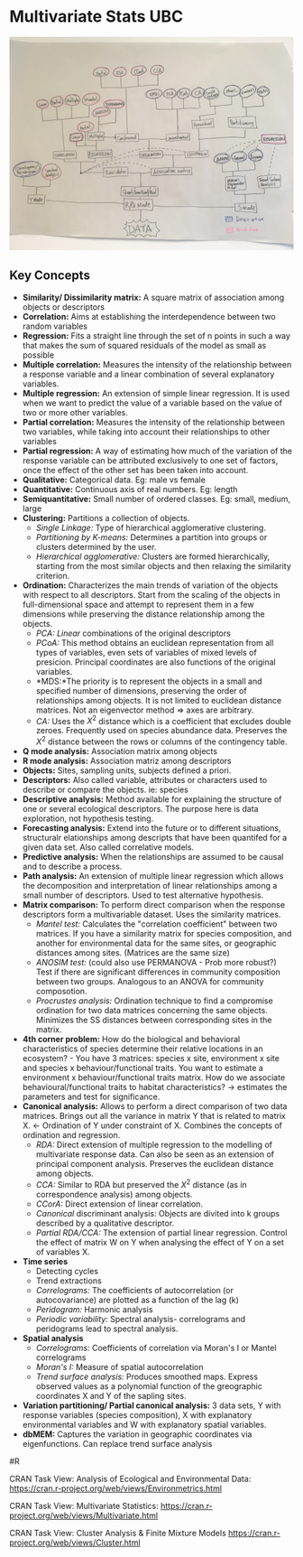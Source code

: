 # Multivariate Stats UBC

![](image1.JPG)

## Key Concepts

- **Similarity/ Dissimilarity matrix:** A square matrix of association among objects or descriptors
- **Correlation:** Aims at establishing the interdependence between two random variables
- **Regression:** Fits a straight line through the set of n points in such a way that makes the sum of squared residuals of the model as small as possible
- **Multiple correlation:** Measures the intensity of the relationship between a response variable and a linear combination of several explanatory variables. 
- **Multiple regression:** An extension of simple linear regression. It is used when we want to predict the value of a variable based on the value of two or more other variables. 
- **Partial correlation:** Measures the intensity of the relationship between two variables, while taking into account their relationships to other variables
- **Partial regression:** A way of estimating how much of the variation of the response variable can be attributed exclusively to one set of factors, once the effect of the other set has been taken into account. 
- **Qualitative:** Categorical data. Eg: male vs female
- **Quantitative:** Continuous axis of real numbers. Eg: length
- **Semiquantitative:** Small number of ordered classes. Eg: small, medium, large
- **Clustering:** Partitions a collection of objects. 
	- *Single Linkage:* Type of hierarchical agglomerative clustering. 
	- *Partitioning by K-means:* Determines a partition into groups or clusters determined by the user. 
	- *Hierarchical agglomerative:* Clusters are formed hierarchically, starting from the most similar objects and then relaxing the similarity criterion. 
- **Ordination:** Characterizes the main trends of variation of the objects with respect to all descriptors. Start from the scaling of the objects in full-dimensional space and attempt to represent them in a few dimensions while preserving the distance relationship among the objects. 
	- *PCA:* *Linear* combinations of the original descriptors
	- *PCoA:* This method obtains an euclidean representation from all types of variables, even sets of variables of mixed levels of presicion. Principal coordinates are also functions of the original variables. 
	- *MDS:*The priority is to represent the objects in a small and specified number of dimensions, preserving the order of relationships among objects. It is not limited to euclidean distance matrices. Not an eigenvector method => axes are arbitrary. 
	- *CA:* Uses the $X^2$ distance which is a coefficient that excludes double zeroes. Frequently used on species abundance data. Preserves the $X^2$ distance between the rows or columns of the contingency table. 
- **Q mode analysis:** Association matrix among objects
- **R mode analysis:** Association matriz among descriptors
- **Objects:** Sites, sampling units, subjects defined a priori. 
- **Descriptors:** Also called variable, attributes or characters used to describe or compare the objects. ie: species
- **Descriptive analysis:** Method available for explaining the structure of one or several ecological descriptors. The purpose here is data exploration, not hypothesis testing.
- **Forecasting analysis:** Extend into the future or to different situations, structuralr elationships among descripts that have been quantifed for a given data set. Also called correlative models.
- **Predictive analysis:** When the relationships are assumed to be causal and to describe a process. 
- **Path analysis:** An extension of multiple linear regression which allows the decomposition and interpretation of linear relationships among a small number of descriptors. Used to test alternative hypothesis. 
- **Matrix comparison:** To perform direct comparison when the response descriptors form a multivariable dataset. Uses the similarity matrices.
	- *Mantel test:* Calculates the "correlation coefficient" between two matrices. If you have a similarity matrix for species composition, and another for environmental data for the same sites, or geographic distances among sites. (Matrices are the same size)
	- *ANOSIM test:* (could also use PERMANOVA - Prob more robust?) Test if there are significant differences in community composition between two groups. Analogous to an ANOVA for community composotion. 
	- *Procrustes analysis:* Ordination technique to find a compromise ordination for two data matrices concerning the same objects. Minimizes the SS distances between corresponding sites in the matrix. 
- **4th corner problem:** How do the biological and behavioral characteristics of species determine their relative locations in an ecosystem? - You have 3 matrices: species x site, environment x site and species x behaviour/functional traits. You want to estimate a environment x behaviour/functional traits matrix. How do we associate behavioural/functional traits to habitat characteristics? -> estimates the parameters and test for significance. 
- **Canonical analysis:** Allows to perform a direct comparison of two data matrices. Brings out all the variance in matrix Y that is related to matrix X. <- Ordination of Y under constraint of X. Combines the concepts of ordination and regression. 
  - *RDA:* Direct extension of multiple regression to the modelling of multivariate response data. Can also be seen as an extension of principal component analysis. Preserves the euclidean distance among objects.
  - *CCA:* Similar to RDA but preserved the $X^2$ distance (as in correspondence analysis) among objects.
  - *CCorA:* Direct extension of linear correlation.
  - *Canonical* discriminant analysis: Objects are divited into k groups described by a qualitative descriptor. 
  - *Partial RDA/CCA:* The extension of partial linear regression. Control the effect of matrix W on Y when analysing the effect of Y on a set of variables X. 
- **Time series**
	- Detecting cycles
	- Trend extractions
  - *Correlograms:* The coefficients of autocorrelation (or autocovariance) are plotted as a function of the lag (k)
  - *Peridogram:* Harmonic analysis
  - *Periodic variability:* Spectral analysis- correlograms and peridograms lead to spectral analysis. 
- **Spatial analysis** 
  - *Correlograms:* Coefficients of correlation via Moran's I or Mantel correlograms
  - *Moran's I:* Measure of spatial autocorrelation
  - *Trend surface analysis:* Produces smoothed maps. Express observed values as a polynomial function of the greographic coordinates X and Y of the sapling sites. 
- **Variation partitioning/ Partial canonical analysis:** 3 data sets, Y with response variables (species composition), X with explanatory environmental variables and W with explanatory spatial variables. 
- **dbMEM:** Captures the variation in geographic coordinates via eigenfunctions. Can replace trend surface analysis



#R

CRAN Task View: Analysis of Ecological and Environmental Data:
https://cran.r-project.org/web/views/Environmetrics.html

CRAN Task View: Multivariate Statistics:
https://cran.r-project.org/web/views/Multivariate.html

CRAN Task View: Cluster Analysis & Finite Mixture Models
https://cran.r-project.org/web/views/Cluster.html




